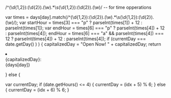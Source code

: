 /^(\d{1,2}):(\d{2}).(\w).*\s(\d{1,2}):(\d{2}).(\w)/ -- for time opperations

var times = days[day].match(/^(\d{1,2}):(\d{2}).(\w).*\s(\d{1,2}):(\d{2}).(\w)/);
var startHour = times[3] === "p" ? parseInt(times[1]) + 12 : parseInt(times[1]);
var endHour = times[6] === "p" ? parseInt(times[4]) + 12 : parseInt(times[4]);
endHour = times[6] === "a" && parseInt(times[4]) === 12 ? parseInt(times[4]) + 12 : parseInt(times[4]);
if (currentDay === date.getDay() )
  ) {
  capitalizedDay = "Open Now!  " + capitalizedDay;
  return <li key={idx} className="Hour green">
    <div className="day">{capitalizedDay}:</div>
    <div className="hour">{days[day]}</div>
  </li>
} else {



var currentDay;
if (date.getHours() <= 4) {
  currentDay = (idx + 5) % 6;
} else {
  currentDay = (idx + 6) % 6;
}
